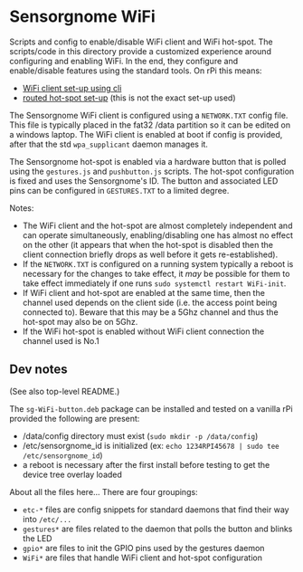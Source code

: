 Sensorgnome WiFi
================

Scripts and config to enable/disable WiFi client and WiFi hot-spot.
The scripts/code in this directory provide a customized experience around configuring
and enabling WiFi. In the end, they configure and enable/disable features using the
standard tools. On rPi this means:

- [WiFi client set-up using cli](https://www.raspberrypi.com/documentation/computers/configuration.html#using-the-command-line)
- [routed hot-spot set-up](https://www.raspberrypi.com/documentation/computers/configuration.html#setting-up-a-routed-wireless-access-point) (this is not the exact set-up used)

The Sensorgnome WiFi client is configured using a `NETWORK.TXT` config file. This file is
typically placed in the fat32 /data partition so it can be edited on a windows laptop.
The WiFi client is enabled at boot if config is provided, after that the std `wpa_supplicant`
daemon manages it.

The Sensorgnome hot-spot is enabled via a hardware button that is polled using the `gestures.js`
and `pushbutton.js` scripts. The hot-spot configuration is fixed and uses the Sensorgnome's ID.
The button and associated LED pins can be configured in `GESTURES.TXT` to a limited degree.

Notes:

- The WiFi client and the hot-spot are almost completely independent and can operate simultaneously,
  enabling/disabling one has almost no effect on the other (it appears that when the hot-spot is
  disabled then the client connection briefly drops as well before it gets re-established).
- If the `NETWORK.TXT` is configured on a running system typically a reboot is necessary for the
  changes to take effect, it _may_ be possible for them to take effect immediately if one runs
  `sudo systemctl restart WiFi-init`.
- If WiFi client and hot-spot are enabled at the same time, then the channel used depends on the
  client side (i.e. the access point being connected to). Beware that this may be a 5Ghz channel
  and thus the hot-spot may also be on 5Ghz.
- If the WiFi hot-spot is enabled without WiFi client connection the channel used is No.1

Dev notes
---------

(See also top-level README.)

The `sg-WiFi-button.deb` package can be installed and tested on a vanilla rPi provided the following
are present:

- /data/config directory must exist (`sudo mkdir -p /data/config`)
- /etc/sensorgnome_id is initialized (ex: `echo 1234RPI45678 | sudo tee /etc/sensorgnome_id`)
- a reboot is necessary after the first install before testing to get the device tree overlay loaded

About all the files here... There are four groupings:

- `etc-*` files are config snippets for standard daemons that find their way into `/etc/...`
- `gestures*` are files related to the daemon that polls the button and blinks the LED
- `gpio*` are files to init the GPIO pins used by the gestures daemon
- `WiFi*` are files that handle WiFi client and hot-spot configuration
